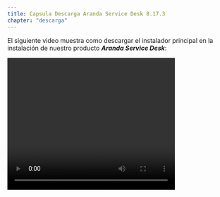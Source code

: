 ```yaml
---
title: Capsula Descarga Aranda Service Desk 8.17.3
chapter: "descarga"
---
```


El siguiente video muestra como descargar el instalador principal en la instalación de nuestro producto **_Aranda Service Desk_**:

<video width="380" height="300" controls> <source src="https://arandasoftware-my.sharepoint.com/personal/wilson_diaz_arandasoft_com/Documents/Conocimiento/1.2%20ASDKv8/1.2.1.3%20Descarga%20Fuentes%20e%20Instalacion/1.2.1.3.2%20Capsula%20Descarga%20Aranda%20Service%20Desk%208.17.3.mp4?App=OneDriveWebVideo" type="video/mp4"> Your browser does not support the video tag. </video>
